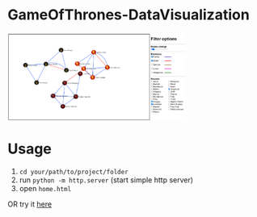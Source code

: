 # GameOfThrones-DataVisualization
<img src="readme_example.png"  width="70%" height="70%" align="center">

# Usage
1. ```cd your/path/to/project/folder```
2. run ```python -m http.server``` (start simple http server)
3. open ```home.html```

OR try it [here](https://rawcdn.githack.com/MicheleBag/GameOfThrones-DataVisualization/d520d1cf7d4551343727857e684bd9acd5630e4e/home.html)
